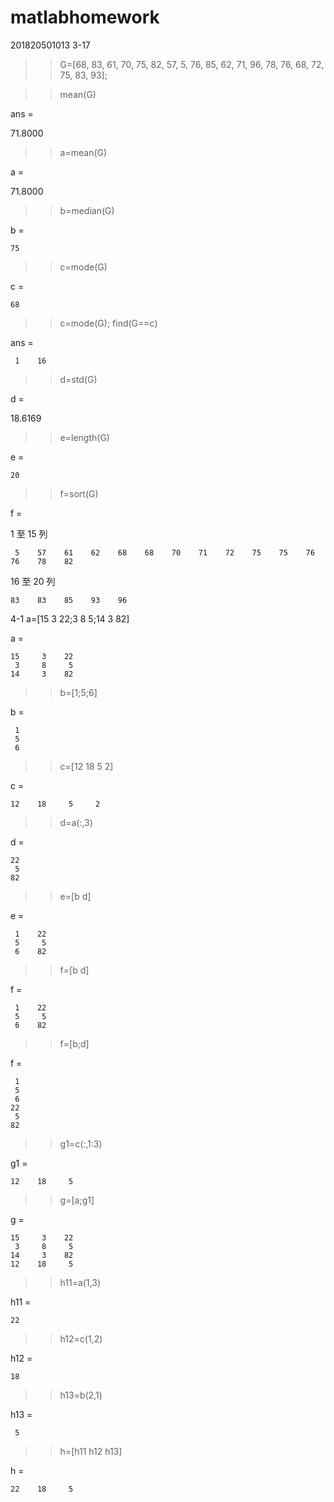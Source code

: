 # matlabhomework
201820501013
3-17
>> G=[68, 83, 61, 70, 75, 82, 57, 5, 76, 85, 62, 71, 96, 78, 76, 68, 72, 75, 83, 93]; 
 
>> mean(G)

ans =

   71.8000

>> a=mean(G)

a =

   71.8000

>> b=median(G)

b =

    75

>> c=mode(G)

c =

    68

>> c=mode(G);
>> find(G==c)

ans =

     1    16

>> d=std(G)

d =

   18.6169

>> e=length(G)

e =

    20

>> f=sort(G)

f =

  1 至 15 列

     5    57    61    62    68    68    70    71    72    75    75    76    76    78    82

  16 至 20 列

    83    83    85    93    96
4-1
 a=[15 3 22;3 8 5;14 3 82]

a =

    15     3    22
     3     8     5
    14     3    82

>> b=[1;5;6]

b =

     1
     5
     6

>> c=[12 18 5 2]

c =

    12    18     5     2

>> d=a(:,3)

d =

    22
     5
    82

>> e=[b d]

e =

     1    22
     5     5
     6    82

>> f=[b d]

f =

     1    22
     5     5
     6    82
 
>> f=[b;d]

f =

     1
     5
     6
    22
     5
    82
 
>> g1=c(:,1:3)

g1 =

    12    18     5

>> g=[a;g1]

g =

    15     3    22
     3     8     5
    14     3    82
    12    18     5

>> h11=a(1,3)

h11 =

    22

>> h12=c(1,2)

h12 =

    18

>> h13=b(2,1)

h13 =

     5

>> h=[h11 h12 h13]

h =

    22    18     5
